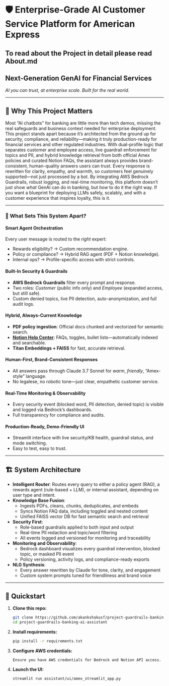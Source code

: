 # 🛡️ Enterprise-Grade AI Customer Service Platform for American Express

## To read about the Project in detail please read **About.md** 

## Next-Generation GenAI for Financial Services  
*AI you can trust, at enterprise scale. Built for the real world.*

---

## 🌟 Why This Project Matters

Most “AI chatbots” for banking are little more than tech demos, missing the real safeguards and business context needed for enterprise deployment. This project stands apart because it’s architected from the ground up for security, compliance, and reliability—making it truly production-ready for financial services and other regulated industries. With dual-profile logic that separates customer and employee access, live guardrail enforcement for topics and PII, and hybrid knowledge retrieval from both official Amex policies and curated Notion FAQs, the assistant always provides brand-consistent, human-quality answers users can trust. Every response is rewritten for clarity, empathy, and warmth, so customers feel genuinely supported—not just processed by a bot. By integrating AWS Bedrock Guardrails, robust logging, and real-time monitoring, this platform doesn’t just show *what* GenAI can do in banking, but *how* to do it the right way. If you want a blueprint for deploying LLMs safely, scalably, and with a customer experience that inspires loyalty, this is it.


---

### 🚦 What Sets This System Apart?

#### **Smart Agent Orchestration**
Every user message is routed to the *right* expert:  
- Rewards eligibility? → Custom recommendation engine.
- Policy or compliance? → Hybrid RAG agent (PDF + Notion knowledge).
- Internal ops? → Profile-specific access with strict controls.

#### **Built-In Security & Guardrails**
- **AWS Bedrock Guardrails** filter every prompt and response.
- Two roles: *Customer* (public info only) and *Employee* (expanded access, but still safe).
- Custom denied topics, live PII detection, auto-anonymization, and full audit logs.

#### **Hybrid, Always-Current Knowledge**
- **PDF policy ingestion**: Official docs chunked and vectorized for semantic search.
- **[Notion Help Center](https://verdant-jute-477.notion.site/Amex-Help-Center-Knowledge-Base-2394ba18200f80c3ba0ed88f417c09d7)**: FAQs, toggles, bullet lists—automatically indexed and searchable.
- **Titan Embeddings + FAISS** for fast, accurate retrieval.

#### **Human-First, Brand-Consistent Responses**
- All answers pass through Claude 3.7 Sonnet for *warm*, *friendly*, “Amex-style” language.
- No legalese, no robotic tone—just clear, empathetic customer service.

#### **Real-Time Monitoring & Observability**
- Every security event (blocked word, PII detection, denied topic) is visible and logged via Bedrock’s dashboards.
- Full transparency for compliance and audits.

#### **Production-Ready, Demo-Friendly UI**
- Streamlit interface with live security/KB health, guardrail status, and mode switching.
- Easy to test, easy to trust.

---

## 🏗️ System Architecture

- **Intelligent Router**: Routes every query to either a policy agent (RAG), a rewards agent (rule-based + LLM), or internal assistant, depending on user type and intent.
- **Knowledge Base Fusion**:  
  - Ingests PDFs, cleans, chunks, deduplicates, and embeds  
  - Syncs Notion FAQ data, including toggled and nested content  
  - Unified FAISS vector DB for fast semantic search and retrieval
- **Security First**:  
  - Role-based guardrails applied to both input and output  
  - Real-time PII redaction and topic/word filtering  
  - All events logged and versioned for monitoring and traceability
- **Monitoring and Observability**:  
  - Bedrock dashboard visualizes every guardrail intervention, blocked topic, or masked PII event  
  - Policy versioning, activity logs, and compliance-ready exports
- **NLG Synthesis**:  
  - Every answer rewritten by Claude for tone, clarity, and engagement  
  - Custom system prompts tuned for friendliness and brand voice

---


## 🚀 Quickstart

1. **Clone this repo:**  
   ```bash
   git clone https://github.com/akankshakusf/project-guardrails-banking-ai-assistant.git
   cd project-guardrails-banking-ai-assistant

2. **Install requirements:**
    ```bash
    pip install -r requirements.txt

3. **Configure AWS credentials:**
    ```bash
    Ensure you have AWS credentials for Bedrock and Notion API access.

4. **Launch the UI:**
    ```bash
    streamlit run assistant/ui/amex_streamlit_app.py
